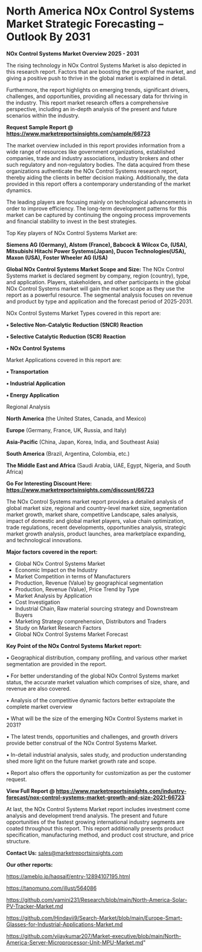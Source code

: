 # North America NOx Control Systems Market Strategic Forecasting – Outlook By 2031

<Strong> NOx Control Systems Market Overview 2025 - 2031</strong>

The rising technology in NOx Control Systems Market is also depicted in this research report. Factors that are boosting the growth of the market, and giving a positive push to thrive in the global market is explained in detail.

Furthermore, the report highlights on emerging trends, significant drivers, challenges, and opportunities, providing all necessary data for thriving in the industry. This report market research offers a comprehensive perspective, including an in-depth analysis of the present and future scenarios within the industry.

<strong>Request Sample Report @ <a href=https://www.marketreportsinsights.com/sample/66723>https://www.marketreportsinsights.com/sample/66723</a></strong>

The market overview included in this report provides information from a wide range of resources like government organizations, established companies, trade and industry associations, industry brokers and other such regulatory and non-regulatory bodies. The data acquired from these organizations authenticate the NOx Control Systems research report, thereby aiding the clients in better decision making. Additionally, the data provided in this report offers a contemporary understanding of the market dynamics.

The leading players are focusing mainly on technological advancements in order to improve efficiency. The long-term development patterns for this market can be captured by continuing the ongoing process improvements and financial stability to invest in the best strategies.

Top Key players of NOx Control Systems Market are:

<strong>Siemens AG (Germany), Alstom (France), Babcock & Wilcox Co, (USA), Mitsubishi Hitachi Power Systems(Japan), Ducon Technologies(USA), Maxon (USA), Foster Wheeler AG (USA)</strong>

<strong><b>Global NOx Control Systems Market Scope and Size:</b></strong>
The NOx Control Systems market is declared segment by company, region (country), type, and application. Players, stakeholders, and other participants in the global NOx Control Systems market will gain the market scope as they use the report as a powerful resource. The segmental analysis focuses on revenue and product by type and application and the forecast period of 2025-2031.

NOx Control Systems Market Types covered in this report are:

<strong>• Selective Non-Catalytic Reduction (SNCR) Reaction

• Selective Catalytic Reduction (SCR) Reaction

• NOx Control Systems</strong>

Market Applications covered in this report are:

<strong>• Transportation

• Industrial Application

• Energy Application</strong> 

Regional Analysis

<strong>North America</strong> (the United States, Canada, and Mexico)

<strong>Europe</strong> (Germany, France, UK, Russia, and Italy)

<strong>Asia-Pacific</strong> (China, Japan, Korea, India, and Southeast Asia)

<strong>South America</strong> (Brazil, Argentina, Colombia, etc.)

<strong>The Middle East and Africa</strong> (Saudi Arabia, UAE, Egypt, Nigeria, and South Africa)

<strong>Go For Interesting Discount Here: <a href=https://www.marketreportsinsights.com/discount/66723>https://www.marketreportsinsights.com/discount/66723</a></strong>

The NOx Control Systems market report provides a detailed analysis of global market size, regional and country-level market size, segmentation market growth, market share, competitive Landscape, sales analysis, impact of domestic and global market players, value chain optimization, trade regulations, recent developments, opportunities analysis, strategic market growth analysis, product launches, area marketplace expanding, and technological innovations.

<strong><b>Major factors covered in the report:</b></strong>
<ul>
  <li>Global NOx Control Systems Market </li>
  <li>Economic Impact on the Industry</li>
  <li>Market Competition in terms of Manufacturers</li>
  <li>Production, Revenue (Value) by geographical segmentation</li>
  <li>Production, Revenue (Value), Price Trend by Type</li>
  <li>Market Analysis by Application</li>
  <li>Cost Investigation</li>
  <li>Industrial Chain, Raw material sourcing strategy and Downstream Buyers</li>
  <li>Marketing Strategy comprehension, Distributors and Traders</li>
  <li>Study on Market Research Factors</li>
  <li>Global NOx Control Systems Market Forecast</li>
</ul>

<strong><b>Key Point of the NOx Control Systems Market report:</b></strong>

• Geographical distribution, company profiling, and various other market segmentation are provided in the report.

• For better understanding of the global NOx Control Systems market status, the accurate market valuation which comprises of size, share, and revenue are also covered.

• Analysis of the competitive dynamic factors better extrapolate the complete market overview

• What will be the size of the emerging NOx Control Systems market in 2031?

• The latest trends, opportunities and challenges, and growth drivers provide better construal of the NOx Control Systems Market.

• In-detail industrial analysis, sales study, and production understanding shed more light on the future market growth rate and scope.

• Report also offers the opportunity for customization as per the customer request.

<strong><b>View Full Report @ <a href=https://www.marketreportsinsights.com/industry-forecast/nox-control-systems-market-growth-and-size-2021-66723>https://www.marketreportsinsights.com/industry-forecast/nox-control-systems-market-growth-and-size-2021-66723</a></b></strong>


At last, the NOx Control Systems Market report includes investment come analysis and development trend analysis. The present and future opportunities of the fastest growing international industry segments are coated throughout this report. This report additionally presents product specification, manufacturing method, and product cost structure, and price structure.

<strong>Contact Us:</strong>
sales@marketreportsinsights.com

<strong>Our other reports:</strong>

<a href=https://ameblo.jp/haqsaif/entry-12894107195.html>https://ameblo.jp/haqsaif/entry-12894107195.html</a>

<a href=https://tanomuno.com/illust/564086>https://tanomuno.com/illust/564086</a>

<a href=https://github.com/yamini231/Research/blob/main/North-America-Solar-PV-Tracker-Market.md>https://github.com/yamini231/Research/blob/main/North-America-Solar-PV-Tracker-Market.md</a>

<a href=https://github.com/Hindavii9/Search-Market/blob/main/Europe-Smart-Glasses-for-Industrial-Applications-Market.md>https://github.com/Hindavii9/Search-Market/blob/main/Europe-Smart-Glasses-for-Industrial-Applications-Market.md</a>

<a href=https://github.com/vijaykumar207/Market-executive/blob/main/North-America-Server-Microprocessor-Unit-MPU-Market.md>https://github.com/vijaykumar207/Market-executive/blob/main/North-America-Server-Microprocessor-Unit-MPU-Market.md</a>"
